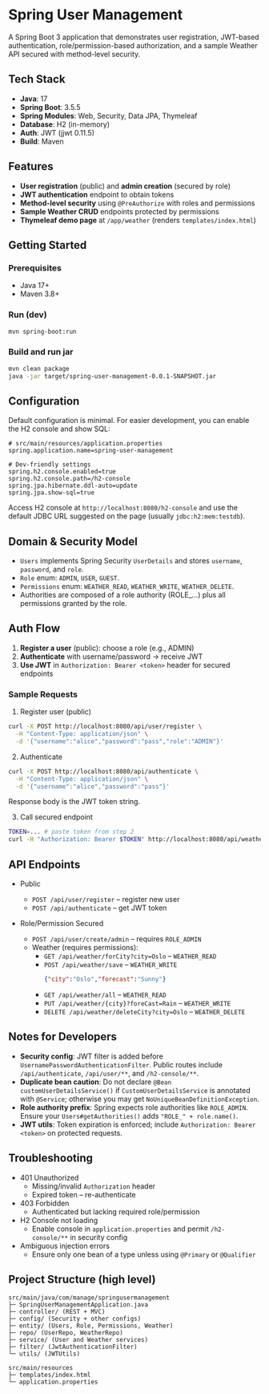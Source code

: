 # Spring User Management

A Spring Boot 3 application that demonstrates user registration, JWT-based authentication, role/permission-based authorization, and a sample Weather API secured with method-level security.

## Tech Stack
- **Java**: 17
- **Spring Boot**: 3.5.5
- **Spring Modules**: Web, Security, Data JPA, Thymeleaf
- **Database**: H2 (in-memory)
- **Auth**: JWT (jjwt 0.11.5)
- **Build**: Maven

## Features
- **User registration** (public) and **admin creation** (secured by role)
- **JWT authentication** endpoint to obtain tokens
- **Method-level security** using `@PreAuthorize` with roles and permissions
- **Sample Weather CRUD** endpoints protected by permissions
- **Thymeleaf demo page** at `/app/weather` (renders `templates/index.html`)

## Getting Started

### Prerequisites
- Java 17+
- Maven 3.8+

### Run (dev)
```bash
mvn spring-boot:run
```

### Build and run jar
```bash
mvn clean package
java -jar target/spring-user-management-0.0.1-SNAPSHOT.jar
```

## Configuration
Default configuration is minimal. For easier development, you can enable the H2 console and show SQL:

```properties
# src/main/resources/application.properties
spring.application.name=spring-user-management

# Dev-friendly settings
spring.h2.console.enabled=true
spring.h2.console.path=/h2-console
spring.jpa.hibernate.ddl-auto=update
spring.jpa.show-sql=true
```

Access H2 console at `http://localhost:8080/h2-console` and use the default JDBC URL suggested on the page (usually `jdbc:h2:mem:testdb`).

## Domain & Security Model
- `Users` implements Spring Security `UserDetails` and stores `username`, `password`, and `role`.
- `Role` enum: `ADMIN`, `USER`, `GUEST`.
- `Permissions` enum: `WEATHER_READ`, `WEATHER_WRITE`, `WEATHER_DELETE`.
- Authorities are composed of a role authority (ROLE_...) plus all permissions granted by the role.

## Auth Flow
1. **Register a user** (public): choose a role (e.g., ADMIN)
2. **Authenticate** with username/password -> receive JWT
3. **Use JWT** in `Authorization: Bearer <token>` header for secured endpoints

### Sample Requests

1) Register user (public)
```bash
curl -X POST http://localhost:8080/api/user/register \
  -H "Content-Type: application/json" \
  -d '{"username":"alice","password":"pass","role":"ADMIN"}'
```

2) Authenticate
```bash
curl -X POST http://localhost:8080/api/authenticate \
  -H "Content-Type: application/json" \
  -d '{"username":"alice","password":"pass"}'
```
Response body is the JWT token string.

3) Call secured endpoint
```bash
TOKEN=... # paste token from step 2
curl -H "Authorization: Bearer $TOKEN" http://localhost:8080/api/weather/all
```

## API Endpoints

- Public
  - `POST /api/user/register` – register new user
  - `POST /api/authenticate` – get JWT token

- Role/Permission Secured
  - `POST /api/user/create/admin` – requires `ROLE_ADMIN`
  - Weather (requires permissions):
    - `GET /api/weather/forCity?city=Oslo` – `WEATHER_READ`
    - `POST /api/weather/save` – `WEATHER_WRITE`
      ```json
      {"city":"Oslo","forecast":"Sunny"}
      ```
    - `GET /api/weather/all` – `WEATHER_READ`
    - `PUT /api/weather/{city}?foreCast=Rain` – `WEATHER_WRITE`
    - `DELETE /api/weather/deleteCity?city=Oslo` – `WEATHER_DELETE`

## Notes for Developers
- **Security config**: JWT filter is added before `UsernamePasswordAuthenticationFilter`. Public routes include `/api/authenticate`, `/api/user/**`, and `/h2-console/**`.
- **Duplicate bean caution**: Do not declare `@Bean customUserDetailsService()` if `CustomUserDetailsService` is annotated with `@Service`; otherwise you may get `NoUniqueBeanDefinitionException`.
- **Role authority prefix**: Spring expects role authorities like `ROLE_ADMIN`. Ensure your `Users#getAuthorities()` adds `"ROLE_" + role.name()`.
- **JWT utils**: Token expiration is enforced; include `Authorization: Bearer <token>` on protected requests.

## Troubleshooting
- 401 Unauthorized
  - Missing/invalid `Authorization` header
  - Expired token – re-authenticate
- 403 Forbidden
  - Authenticated but lacking required role/permission
- H2 Console not loading
  - Enable console in `application.properties` and permit `/h2-console/**` in security config
- Ambiguous injection errors
  - Ensure only one bean of a type unless using `@Primary` or `@Qualifier`

## Project Structure (high level)
```
src/main/java/com/manage/springusermanagement
├─ SpringUserManagementApplication.java
├─ controller/ (REST + MVC)
├─ config/ (Security + other configs)
├─ entity/ (Users, Role, Permissions, Weather)
├─ repo/ (UserRepo, WeatherRepo)
├─ service/ (User and Weather services)
├─ filter/ (JwtAuthenticationFilter)
└─ utils/ (JWTUtils)

src/main/resources
├─ templates/index.html
└─ application.properties
```

